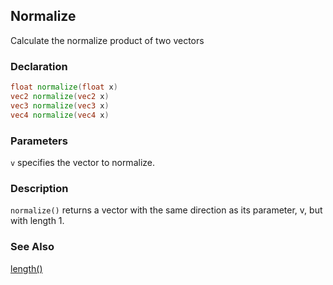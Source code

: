 ## Normalize
Calculate the normalize product of two vectors

### Declaration
```glsl
float normalize(float x)  
vec2 normalize(vec2 x)  
vec3 normalize(vec3 x)  
vec4 normalize(vec4 x)
```

### Parameters
```v``` specifies the vector to normalize.

### Description
```normalize()``` returns a vector with the same direction as its parameter, v, but with length 1.

### See Also

[length()](/glossary/?search=length)